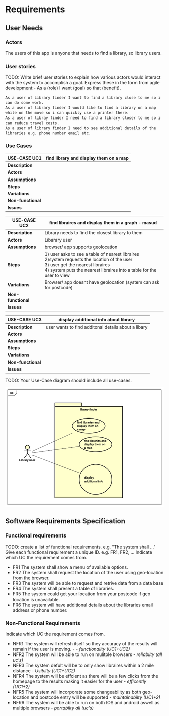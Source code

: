 # Requirements

## User Needs

### Actors
The users of this app is anyone that needs to find a library, so library users.

### User stories
TODO: Write brief user stories to explain how various actors would interact with the system to accomplish a goal.
    Express these in the form from agile development:- As a (role) I want (goal) so that (benefit). 
    
    As a user of Library finder I want to find a library close to me so i can do some work.
    As a user of library finder I would like to find a library on a map while on the move so i can quickly use a printer there.
    As a user of libray finder I need to find a library closer to me so i can reduce travel costs.
    As a user of library finder I need to see additional details of the libraries e.g. phone number email etc. 


### Use Cases


|  USE-CASE  UC1   | find library and display them on a map
| -------------------------------------- | ------------------- |
| **Description**    | |
| **Actors**         | |
| **Assumptions**    | </td></tr>
| **Steps**          | |
| **Variations**     | |
| **Non-functional** | |
| **Issues**         | |


|  USE-CASE  UC2     | find libraires and display them in a graph  - masud 
| -------------------------------------- | ------------------- |
| **Description**    | Library  needs to find the closest library to them |
| **Actors**         | Libarary  user  |
| **Assumptions**    | browser/ app supports geolocation</td></tr>
| **Steps**          | 1) user asks to see a table of nearest libraires<br/>   2)system requests the location of the user<br/> 3) user get the nearest libraires<br/>  4) system puts the nearest libraires into a table for the user to view |
| **Variations**     | Browser/ app doesnt have geolocation (system can ask for postcode)|
| **Non-functional** |  |
| **Issues**         |  |



|  USE-CASE  UC3  | display additional info about library 
| -------------------------------------- | ------------------- |
| **Description**    | user wants to find additonal details about a libary |
| **Actors**         | |
| **Assumptions**    | </td></tr>
| **Steps**          | |
| **Variations**     | |
| **Non-functional** | |
| **Issues**         | |





TODO: Your Use-Case diagram should include all use-cases.

![UseCase Diagram](images/usecase.png)

## Software Requirements Specification
### Functional requirements
TODO: create a list of functional requirements. 
    e.g. "The system shall ..."
    Give each functional requirement a unique ID. e.g. FR1, FR2, ...
    Indicate which UC the requirement comes from.

   * FR1 The system shall show a menu of available options.
   * FR2 The system shall request the location of the user using geo-location from the browser.
   * FR3 The system will be able to request and retrive data from a data base
   * FR4 The system shall present a table of libraries. 
   * FR5 The system could  get your location from your postcode if geo location is unavailable. 
   * FR6 The system will have additional details about the libraries email address or phone number. 
   


### Non-Functional Requirements


Indicate which UC the requirement comes from.
  * NFR1 The system will refresh itself so they accuracy of the results will remain if the user is moving. - <i>- functionality (UC1+UC2)</i>
  * NFR2 The system will be able to run on mulitple browsers  <i> - reliablity (all uc's)</i>
  * NFR3 The system defult will be to only show libraires within a 2 mile distance <i> - Usibilty (UC1+UC2) </i>
  * NFR4 The system will be effcient as there will be a few clicks from the homepage to the results making it easier for the user <i> - efficently (UC1+2)</i>
  * NFR5 The system will incorporate some changeability as both geo-location and postcode entry will be supported <i> - maintainabilty (UC1+2)</i>
  * NFR6 The system will be able to run on both IOS and android aswell as multiple browsers <i> - portabilty all (uc's)</i>

   